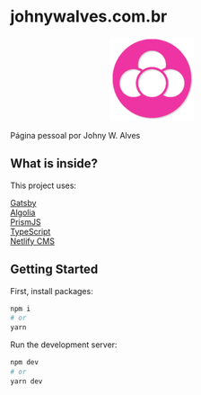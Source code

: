 # johnywalves.com.br

<div style="text-align:center">
<img src="https://raw.githubusercontent.com/johnywalves/gatsby-site/master/src/assets/images/favicon.png" style="width: 150px;" />
</div>

Página pessoal por Johny W. Alves

## What is inside?

This project uses:

[Gatsby](https://www.gatsbyjs.com/)  
[Algolia](https://www.algolia.com/)  
[PrismJS](https://prismjs.com/)  
[TypeScript](https://www.typescriptlang.org/)  
[Netlify CMS](https://www.netlifycms.org/)

## Getting Started

First, install packages:

```bash
npm i
# or
yarn
```

Run the development server:

```bash
npm dev
# or
yarn dev
```

